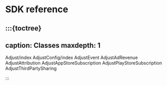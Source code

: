 # SDK reference

:::{toctree}
---
caption: Classes
maxdepth: 1
---

Adjust/index
AdjustConfig/index
AdjustEvent
AdjustAdRevenue
AdjustAttribution
AdjustAppStoreSubscription
AdjustPlayStoreSubscription
AdjustThirdPartySharing

:::
